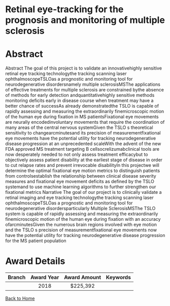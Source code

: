 
Retinal eye-tracking for the prognosis and monitoring of multiple sclerosis
===========================================================================

# Abstract


Abstract
The goal of this project is to validate an innovativehighly sensitive retinal eye tracking
technologythe tracking scanning laser ophthalmoscopeTSLOas a prognostic and monitoring
tool for neurodegenerative disordersnamely multiple sclerosisMSThe applications of effective
treatments for multiple sclerosis are constrained bythe absence of methods for early detection
andquantitativehighly sensitive methods monitoring deficits early in disease course when
treatment may have a better chance of successAs already demonstratedthe TSLO is capable
of rapidly assessing and measuring the extraordinarily finemicroscopic motion of the human eye
during fixation in MS patientsFixational eye movements are neurally encodedinvoluntary
movements that require the coordination of many areas of the central nervous systemGiven the
TSLO s theoretical sensitivity to changearcminutesand its precision of measurementfixational eye movements have the potential utility for tracking neurodegenerative disease
progression at an unprecedented scaleWith the advent of the new FDA approved MS treatment
targeting B cellsocrelizumabclinical tools are now desperately needed to not only assess
treatment efficacybut to objectively assess patient disability at the earliest stage of disease in
order to cut relapse rates and prevent irrevocable disabilityIn this projectwe will determine the
optimal fixational eye motion metrics to distinguish patients from controlsestablish the
relationship between clinical disease severity measures and fixational eye movement deficits as
defined by the TSLO systemand to use machine learning algorithms to further strengthen our
fixational metrics Narrative
The goal of our project is to clinically validate a retinal imaging and eye tracking technologythe
tracking scanning laser ophthalmoscopeTSLOas a prognostic and monitoring tool for
neurodegenerative disordersparticularly Multiple SclerosisMSThe TSLO system is capable
of rapidly assessing and measuring the extraordinarily finemicroscopic motion of the human eye
during fixation with an accuracy ofarcminutesGiven the numerous brain regions involved
with eye motion and the TSLO s precision of measurementfixational eye movements now have
the potential utility for tracking neurodegenerative disease progression for the MS patient
population  

# Award Details

|Branch|Award Year|Award Amount|Keywords|
| :---: | :---: | :---: | :---: |
||2018|$225,392||
  
  


[Back to Home](https://github.com/chrischow/dod_sbir_awards/JH/#2343)